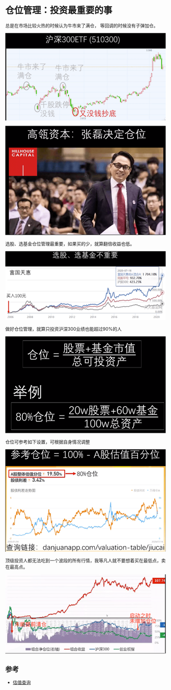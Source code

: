 # 仓位管理：投资最重要的事

总是在市场比较火热的时候认为牛市来了满仓， 等回调的时候没有子弹加仓。

![](./imgs/1.png)

![](./imgs/2.png)

选股、选基金仓位管理最重要，如果买的少，就算翻倍收益也低。

![](./imgs/3.png)

做好仓位管理，就算只投资沪深300业绩也能超过90%的人

![](./imgs/4.png)

仓位可参考如下设置，可根据自身情况调整

![](./imgs/5.png)

顶级投资人都无法吃到一个波段的所有行情，我等凡人就不要想着买在最低点，卖在最高点。

![](./imgs/6.png)

## 参考

- [估值查询](danjuanapp.com/valuation-table/jiucai)